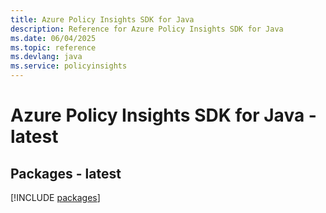 ```yaml
---
title: Azure Policy Insights SDK for Java
description: Reference for Azure Policy Insights SDK for Java
ms.date: 06/04/2025
ms.topic: reference
ms.devlang: java
ms.service: policyinsights
---
```

# Azure Policy Insights SDK for Java - latest
## Packages - latest
[!INCLUDE [packages](policy-insights-index.md)]